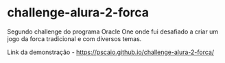 # challenge-alura-2-forca
Segundo challenge do programa Oracle One onde fui desafiado a criar um jogo da forca tradicional e com diversos temas.

Link da demonstração - https://pscaio.github.io/challenge-alura-2-forca/
